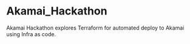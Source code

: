 # Akamai_Hackathon
Akamai Hackathon explores Terraform for automated deploy to Akamai using Infra as code.
